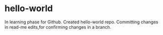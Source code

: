 # hello-world
In learning phase for Github. Created hello-world repo.
Committing changes in read-me edits,for confirming changes in a branch.
